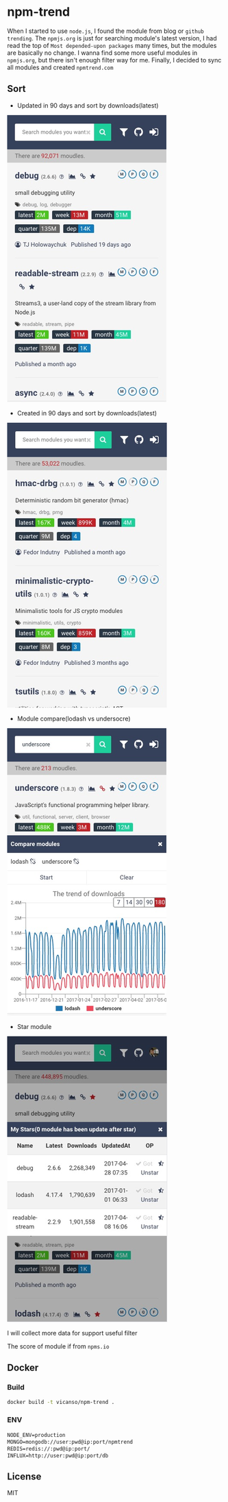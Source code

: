 # npm-trend 

When I started to use `node.js`, I found the module from blog or `github trending`. The `npmjs.org` is just for searching module's latest version, I had read the top of `Most depended-upon packages` many times, but the modules are basically no change. I wanna find some more useful modules in `npmjs.org`, but there isn't enough filter way for me. Finally, I decided to sync all modules and created `npmtrend.com`

## Sort

- Updated in 90 days and sort by downloads(latest)

![](screen-shoot/updated-90d-donwloads-latest.jpeg)

- Created in 90 days and sort by downloads(latest)

![](screen-shoot/created-90d-downloads-latest.jpeg)

- Module compare(lodash vs undersocre)

![](screen-shoot/lodash-underscore.jpeg)

- Star module

![](screen-shoot/stars.jpeg)


I will collect more data for support useful filter

The score of module if from `npms.io`

## Docker

### Build

```bash
docker build -t vicanso/npm-trend .
```

### ENV

```
NODE_ENV=production
MONGO=mongodb://user:pwd@ip:port/npmtrend
REDIS=redis://:pwd@ip:port/
INFLUX=http://user:pwd@ip:port/db
```

## License

MIT
